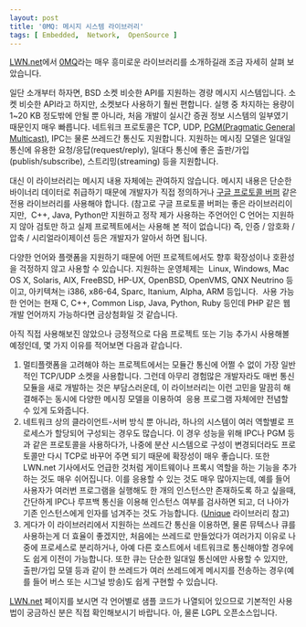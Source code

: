 ```yaml
---
layout: post
title: '0MQ: 메시지 시스템 라이브러리'
tags: [ Embedded,  Network,  OpenSource ]
---
```


[LWN.net](http://lwn.net/Articles/370307/)에서 [0MQ](http://www.zeromq.org/)라는 매우 흥미로운 라이브러리를 소개하길래 조금 자세히 살펴 보았습니다.

일단 소개부터 하자면, BSD 소켓 비슷한 API를 지원하는 경량 메시지 시스템입니다. 소켓 비슷한 API라고 하지만, 소켓보다 사용하기 훨씬 편합니다. 실행 중 차지하는 용량이 1~20 KB 정도밖에 안될 뿐 아니라, 처음 개발이 실시간 증권 정보 시스템의 일부였기 때문인지 매우 빠릅니다. 네트워크 프로토콜은 TCP, UDP, [PGM(Pragmatic General Multicast)](http://en.wikipedia.org/wiki/Pragmatic_General_Multicast), IPC는 물론 쓰레드간 통신도 지원합니다. 지원하는 메시징 모델은 일대일 통신에 유용한 요청/응답(request/reply), 일대다 통신에 좋은 출판/가입(publish/subscribe), 스트리밍(streaming) 등을 지원합니다.

대신 이 라이브러리는 메시지 내용 자체에는 관여하지 않습니다. 메시지 내용은 단순한 바이너리 데이터로 취급하기 때문에 개발자가 직접 정의하거나 [구글 프로토콜 버퍼](http://code.google.com/apis/protocolbuffers) 같은 전용 라이브러리를 사용해야 합니다. (참고로 구글 프로토콜 버퍼는 좋은 라이브러리이지만,  C++, Java, Python만 지원하고 정작 제가 사용하는 주언어인 C 언어는 지원하지 않아 검토만 하고 실제 프로젝트에서는 사용해 본 적이 없습니다) 즉, 인증 / 암호화 / 압축 / 시리얼라이제이션 등은 개발자가 알아서 하면 됩니다.

다양한 언어와 플랫폼을 지원하기 때문에 어떤 프로젝트에서도 향후 확장성이나 호환성을 걱정하지 않고 사용할 수 있습니다. 지원하는 운영체제는  Linux, Windows, Mac OS X, Solaris, AIX, FreeBSD, HP-UX, OpenBSD, OpenVMS, QNX Neutrino 등이고, 아키텍쳐는 i386, x86-64, Sparc, Itanium, Alpha, ARM 등입니다.  사용 가능한 언어는 현재 C, C++, Common Lisp, Java, Python, Ruby 등인데 PHP 같은 웹 개발 언어까지 가능하다면 금상첨화일 것 같습니다.

아직 직접 사용해보진 않았으나 긍정적으로 다음 프로젝트 또는 기능 추가시 사용해볼 예정인데, 몇 가지 이유를 적어보면 다음과 같습니다.

1.  멀티플랫폼을 고려해야 하는 프로젝트에서는 모듈간 통신에 어쩔 수 없이 가장 일반적인 TCP/UDP 소켓을 사용합니다. 그런데 아무리 경험많은 개발자라도 매번 통신 모듈을 새로 개발하는 것은 부담스러운데, 이 라이브러리는 이런 고민을 말끔히 해결해주는 동시에 다양한 메시징 모델을 이용하여  응용 프로그램 자체에만 전념할 수 있게 도와줍니다.
2.  네트워크 상의 클라이언트-서버 방식 뿐 아니라, 하나의 시스템이 여러 역할별로 프로세스가 할당되어 구성되는 경우도 많습니다. 이 경우 성능을 위해 IPC나 PGM 등과 같은 프로토콜을 사용하다가, 나중에 분산 시스템으로 구성이 변경되더라도 프로토콜만 다시 TCP로 바꾸어 주면 되기 때문에 확장성이 매우 좋습니다. 또한 LWN.net 기사에서도 언급한 것처럼 게이트웨이나 프록시 역할을 하는 기능을 추가하는 것도 매우 쉬어집니다. 이를 응용할 수 있는 것도 매우 많아지는데, 예를 들어 사용자가 여러번 프로그램을 실행해도 한 개의 인스턴스만 존재하도록 하고 싶을때, 간단하게 IPC나 루프백 통신을 이용해 인스턴스 여부를 검사하면 되고, 더 나아가 기존 인스턴스에게 인자를 넘겨주는 것도 가능합니다. ([Unique](http://live.gnome.org/LibUnique) 라이브러리 참고)
3.  게다가 이 라이브러리에서 지원하는 쓰레드간 통신을 이용하면, 물론 뮤텍스나 큐를 사용하는게 더 효율이 좋겠지만, 처음에는 쓰레드로 만들었다가 여러가지 이유로 나중에 프로세스로 분리하거나, 아예 다른 호스트에서 네트워크로 통신해야할 경우에도 쉽게 이전이 가능합니다. 또한 큐는 단순한 일대일 통신에만 사용할 수 있지만, 출판/가입 모델 등과 같이 한 쓰레드가 여러 쓰레드에게 메시지를 전송하는 경우(예를 들어 버스 또는 시그널 방송)도 쉽게 구현할 수 있습니다.

[LWN.net](http://lwn.net/Articles/370307/) 페이지를 보시면 각 언어별로 샘플 코드가 나열되어 있으므로 기본적인 사용법이 궁금하신 분은 직접 확인해보시기 바랍니다. 아, 물론 LGPL 오픈소스입니다.
